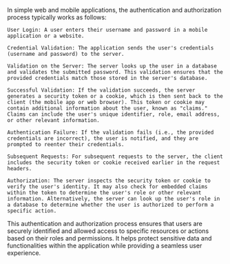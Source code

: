 In simple web and mobile applications, the authentication and authorization process typically works as follows:

    User Login: A user enters their username and password in a mobile application or a website.

    Credential Validation: The application sends the user's credentials (username and password) to the server.

    Validation on the Server: The server looks up the user in a database and validates the submitted password. This validation ensures that the provided credentials match those stored in the server's database.

    Successful Validation: If the validation succeeds, the server generates a security token or a cookie, which is then sent back to the client (the mobile app or web browser). This token or cookie may contain additional information about the user, known as "claims." Claims can include the user's unique identifier, role, email address, or other relevant information.

    Authentication Failure: If the validation fails (i.e., the provided credentials are incorrect), the user is notified, and they are prompted to reenter their credentials.

    Subsequent Requests: For subsequent requests to the server, the client includes the security token or cookie received earlier in the request headers.

    Authorization: The server inspects the security token or cookie to verify the user's identity. It may also check for embedded claims within the token to determine the user's role or other relevant information. Alternatively, the server can look up the user's role in a database to determine whether the user is authorized to perform a specific action.

This authentication and authorization process ensures that users are securely identified and allowed access to specific resources or actions based on their roles and permissions. It helps protect sensitive data and functionalities within the application while providing a seamless user experience.